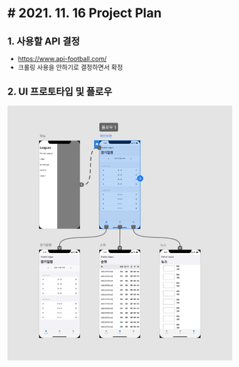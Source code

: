 # # 2021. 11. 16 Project Plan

## 1. 사용할 API 결정  
- https://www.api-football.com/
- 크롤링 사용을 안하기로 결정하면서 확정

## 2. UI 프로토타입 및 플로우
![Prototype](./Prototype.png)